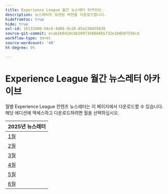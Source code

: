 ```yaml
---
title: Experience League 월간 뉴스레터 아카이브.
description: 뉴스레터의 보관된 버전을 다운로드합니다.
hidefromtoc: true
hide: true
exl-id: 16133400-b4c6-4d86-9c28-d5e230d55839
source-git-commit: ecab160d10cbb20973508d4b5732e1b0b07595cd
workflow-type: tm+mt
source-wordcount: '48'
ht-degree: 0%

---
```


# Experience League 월간 뉴스레터 아카이브

월별 Experience League 컨텐츠 뉴스레터는 이 페이지에서 다운로드할 수 있습니다. 해당 에디션에 액세스하고 다운로드하려면 월을 선택하십시오.

| 2025년 뉴스레터 |
|------------|
| [1월](assets/Jan-Newsletter.pdf) |
| [2월](assets/Feb-Newsletter.pdf) |
| [3월](assets/March-Newsletter.pdf) |
| [4월](assets/April-Newsletter.pdf) |
| [5월](assets/May-Newsletter.pdf) |
| [6월](assets/June-Newsletter.pdf) |


